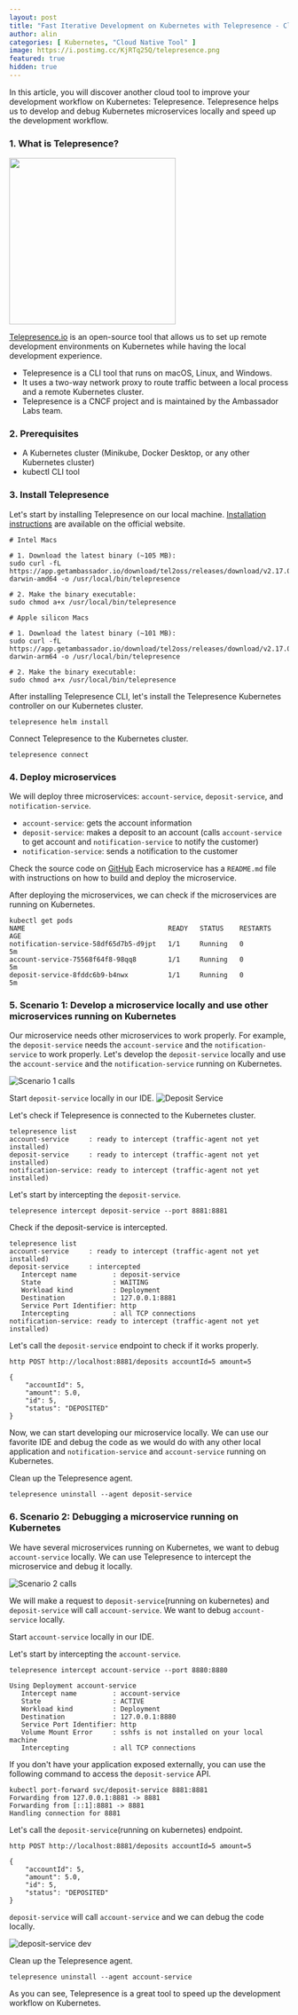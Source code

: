 ```yaml
---
layout: post
title: "Fast Iterative Development on Kubernetes with Telepresence - Cloud Native Tool #003"
author: alin
categories: [ Kubernetes, "Cloud Native Tool" ]
image: https://i.postimg.cc/KjRTq25Q/telepresence.png
featured: true
hidden: true
---
```


In this article, you will discover another cloud tool to improve your development workflow on Kubernetes: Telepresence.
Telepresence helps us to develop and debug Kubernetes microservices locally and speed up the development workflow.

### 1. What is Telepresence?

<img src="../assets/images/telepresence/telepresence-logo.svg" width="300" height="300" />


[Telepresence.io](https://www.telepresence.io/) is an open-source tool that allows us to set up remote development environments on Kubernetes while having
the local development experience.

- Telepresence is a CLI tool that runs on macOS, Linux, and Windows.
- It uses a two-way network proxy to route traffic between a local process and a remote Kubernetes cluster.
- Telepresence is a CNCF project and is maintained by the Ambassador Labs team.

### 2. Prerequisites

- A Kubernetes cluster (Minikube, Docker Desktop, or any other Kubernetes cluster)
- kubectl CLI tool

### 3. Install Telepresence

Let's start by installing Telepresence on our local
machine. [Installation instructions](https://www.telepresence.io/docs/latest/quick-start) are available on the official
website.

```shell
# Intel Macs

# 1. Download the latest binary (~105 MB):
sudo curl -fL https://app.getambassador.io/download/tel2oss/releases/download/v2.17.0/telepresence-darwin-amd64 -o /usr/local/bin/telepresence

# 2. Make the binary executable:
sudo chmod a+x /usr/local/bin/telepresence

# Apple silicon Macs

# 1. Download the latest binary (~101 MB):
sudo curl -fL https://app.getambassador.io/download/tel2oss/releases/download/v2.17.0/telepresence-darwin-arm64 -o /usr/local/bin/telepresence

# 2. Make the binary executable:
sudo chmod a+x /usr/local/bin/telepresence
```

After installing Telepresence CLI, let's install the Telepresence Kubernetes controller on our Kubernetes cluster.

```shell
telepresence helm install
```

Connect Telepresence to the Kubernetes cluster.

```shell
telepresence connect
```

### 4. Deploy microservices

We will deploy three microservices: `account-service`, `deposit-service`, and `notification-service`.
 
- `account-service`: gets the account information
- `deposit-service`: makes a deposit to an account (calls `account-service` to get account and `notification-service` to
notify the customer)
- `notification-service`: sends a notification to the customer

Check the source code on [GitHub](https://github.com/DragomirAlin/tools/tree/main/telepresence/apps)
Each microservice has a `README.md` file with instructions on how to build and deploy the microservice.

After deploying the microservices, we can check if the microservices are running on Kubernetes.

```shell
kubectl get pods
NAME                                    READY   STATUS    RESTARTS   AGE
notification-service-58df65d7b5-d9jpt   1/1     Running   0          5m
account-service-75568f64f8-98qq8        1/1     Running   0          5m
deposit-service-8fddc6b9-b4nwx          1/1     Running   0          5m
```

### 5. Scenario 1: Develop a microservice locally and use other microservices running on Kubernetes

Our microservice needs other microservices to work properly. For example, the `deposit-service` needs the `account-service`
and the `notification-service` to work properly.
Let's develop the `deposit-service` locally and use the `account-service` and the `notification-service` running on
Kubernetes.

![Scenario 1 calls](../assets/images/telepresence/calls-scenario-1.png)

Start `deposit-service` locally in our IDE.
![Deposit Service](../assets/images/telepresence/deposit-api.png)

Let's check if Telepresence is connected to the Kubernetes cluster.

```shell
telepresence list
account-service     : ready to intercept (traffic-agent not yet installed)
deposit-service     : ready to intercept (traffic-agent not yet installed)
notification-service: ready to intercept (traffic-agent not yet installed)
```

Let's start by intercepting the `deposit-service`.

```shell
telepresence intercept deposit-service --port 8881:8881
```

Check if the deposit-service is intercepted.

```shell
telepresence list                                            
account-service     : ready to intercept (traffic-agent not yet installed)
deposit-service     : intercepted
   Intercept name         : deposit-service
   State                  : WAITING
   Workload kind          : Deployment
   Destination            : 127.0.0.1:8881
   Service Port Identifier: http
   Intercepting           : all TCP connections
notification-service: ready to intercept (traffic-agent not yet installed)
```

Let's call the `deposit-service` endpoint to check if it works properly.

```shell
http POST http://localhost:8881/deposits accountId=5 amount=5

{
    "accountId": 5,
    "amount": 5.0,
    "id": 5,
    "status": "DEPOSITED"
}
```

Now, we can start developing our microservice locally. We can use our favorite IDE and debug the code as we would do
with any other local application and `notification-service` and `account-service` running on Kubernetes.

Clean up the Telepresence agent.

```shell
telepresence uninstall --agent deposit-service 
```

### 6. Scenario 2: Debugging a microservice running on Kubernetes

We have several microservices running on Kubernetes, we want to debug `account-service` locally. We can use Telepresence
to intercept the microservice and debug it locally.

![Scenario 2 calls](../assets/images/telepresence/calls-scenario-2.png)

We will make a request to `deposit-service`(running on kubernetes) and `deposit-service` will call `account-service`. We
want to debug `account-service` locally.

Start `account-service` locally in our IDE.

Let's start by intercepting the `account-service`.

```shell
telepresence intercept account-service --port 8880:8880

Using Deployment account-service
   Intercept name         : account-service
   State                  : ACTIVE
   Workload kind          : Deployment
   Destination            : 127.0.0.1:8880
   Service Port Identifier: http
   Volume Mount Error     : sshfs is not installed on your local machine
   Intercepting           : all TCP connections
```


If you don't have your application exposed externally, you can use the following command to access the `deposit-service`
API.

```shell
kubectl port-forward svc/deposit-service 8881:8881 
Forwarding from 127.0.0.1:8881 -> 8881
Forwarding from [::1]:8881 -> 8881
Handling connection for 8881
```

Let's call the `deposit-service`(running on kubernetes) endpoint.

```shell
http POST http://localhost:8881/deposits accountId=5 amount=5

{
    "accountId": 5,
    "amount": 5.0,
    "id": 5,
    "status": "DEPOSITED"
}
```

`deposit-service` will call `account-service` and we can debug the code locally.

![deposit-service dev](../assets/images/telepresence/account-service-dev.png)


Clean up the Telepresence agent.

```shell
telepresence uninstall --agent account-service
```

As you can see, Telepresence is a great tool to speed up the development workflow on Kubernetes.




